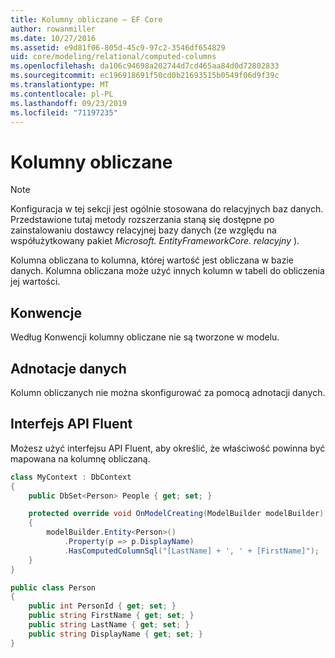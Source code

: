 ```yaml
---
title: Kolumny obliczane — EF Core
author: rowanmiller
ms.date: 10/27/2016
ms.assetid: e9d81f06-805d-45c9-97c2-3546df654829
uid: core/modeling/relational/computed-columns
ms.openlocfilehash: da106c94698a202744d7cd465aa84d0d72802833
ms.sourcegitcommit: ec196918691f50cd0b21693515b0549f06d9f39c
ms.translationtype: MT
ms.contentlocale: pl-PL
ms.lasthandoff: 09/23/2019
ms.locfileid: "71197235"
---
```

# <a name="computed-columns"></a>Kolumny obliczane

> [!NOTE]  
> Konfiguracja w tej sekcji jest ogólnie stosowana do relacyjnych baz danych. Przedstawione tutaj metody rozszerzania staną się dostępne po zainstalowaniu dostawcy relacyjnej bazy danych (ze względu na współużytkowany pakiet *Microsoft. EntityFrameworkCore. relacyjny* ).

Kolumna obliczana to kolumna, której wartość jest obliczana w bazie danych. Kolumna obliczana może użyć innych kolumn w tabeli do obliczenia jej wartości.

## <a name="conventions"></a>Konwencje

Według Konwencji kolumny obliczane nie są tworzone w modelu.

## <a name="data-annotations"></a>Adnotacje danych

Kolumn obliczanych nie można skonfigurować za pomocą adnotacji danych.

## <a name="fluent-api"></a>Interfejs API Fluent

Możesz użyć interfejsu API Fluent, aby określić, że właściwość powinna być mapowana na kolumnę obliczaną.

<!-- [!code-csharp[Main](samples/core/relational/Modeling/FluentAPI/Relational/ComputedColumn.cs?highlight=9)] -->
``` csharp
class MyContext : DbContext
{
    public DbSet<Person> People { get; set; }

    protected override void OnModelCreating(ModelBuilder modelBuilder)
    {
        modelBuilder.Entity<Person>()
            .Property(p => p.DisplayName)
            .HasComputedColumnSql("[LastName] + ', ' + [FirstName]");
    }
}

public class Person
{
    public int PersonId { get; set; }
    public string FirstName { get; set; }
    public string LastName { get; set; }
    public string DisplayName { get; set; }
}
```
